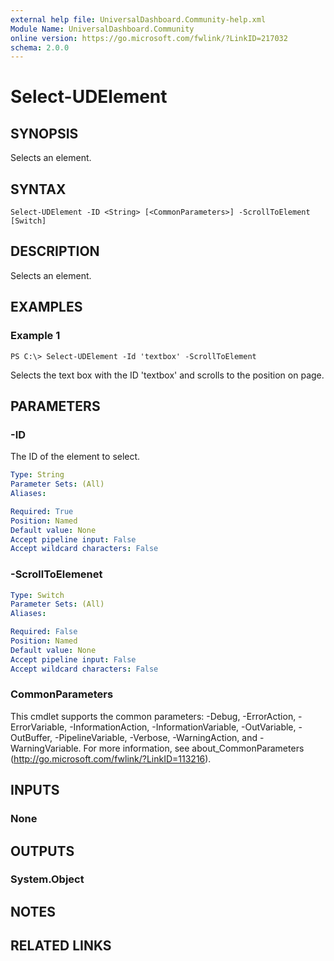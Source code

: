 ```yaml
---
external help file: UniversalDashboard.Community-help.xml
Module Name: UniversalDashboard.Community
online version: https://go.microsoft.com/fwlink/?LinkID=217032
schema: 2.0.0
---
```


# Select-UDElement

## SYNOPSIS
Selects an element. 

## SYNTAX

```
Select-UDElement -ID <String> [<CommonParameters>] -ScrollToElement [Switch]
```

## DESCRIPTION
Selects an element. 

## EXAMPLES

### Example 1
```
PS C:\> Select-UDElement -Id 'textbox' -ScrollToElement
```

Selects the text box with the ID 'textbox' and scrolls to the position on page.

## PARAMETERS

### -ID
The ID of the element to select.

```yaml
Type: String
Parameter Sets: (All)
Aliases: 

Required: True
Position: Named
Default value: None
Accept pipeline input: False
Accept wildcard characters: False
```

### -ScrollToElemenet

```yaml
Type: Switch
Parameter Sets: (All)
Aliases: 

Required: False
Position: Named
Default value: None
Accept pipeline input: False
Accept wildcard characters: False
```

### CommonParameters
This cmdlet supports the common parameters: -Debug, -ErrorAction, -ErrorVariable, -InformationAction, -InformationVariable, -OutVariable, -OutBuffer, -PipelineVariable, -Verbose, -WarningAction, and -WarningVariable. For more information, see about_CommonParameters (http://go.microsoft.com/fwlink/?LinkID=113216).

## INPUTS

### None

## OUTPUTS

### System.Object

## NOTES

## RELATED LINKS

